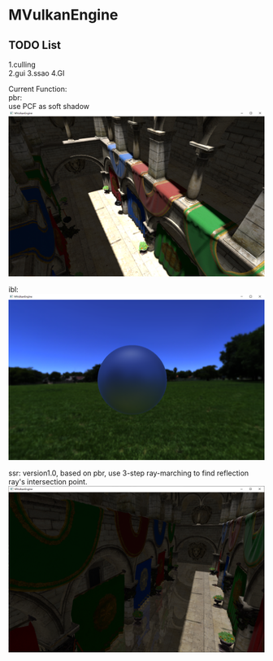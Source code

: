 # MVulkanEngine

## TODO List  
1.culling  
2.gui
3.ssao
4.GI

Current Function:  
pbr:  
use PCF as soft shadow
![PBR](images/pbr.png)

ibl:
![IBL](images/ibl.png)

ssr:
version1.0, based on pbr, use 3-step ray-marching to find reflection ray's intersection point.
![SSR](images/ssr_v1.0.png)